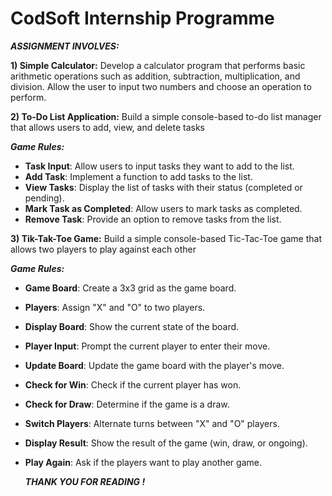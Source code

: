 # CodSoft Internship Programme

***ASSIGNMENT INVOLVES:***

**1) Simple Calculator:**
Develop a calculator program that performs basic arithmetic
operations such as addition, subtraction, multiplication, and
division. Allow the user to input two numbers and choose an
operation to perform.

**2) To-Do List Application:**
Build a simple console-based to-do list
manager that allows users to add, view, and
delete tasks

***Game Rules:*** 
- **Task Input**: Allow users to input tasks they want to add to the list.
- **Add Task**: Implement a function to add tasks to the list.
- **View Tasks**: Display the list of tasks with their status (completed or pending).
- **Mark Task as Completed**: Allow users to mark tasks as completed.
- **Remove Task**: Provide an option to remove tasks from the list.

**3) Tik-Tak-Toe Game:**
Build a simple console-based Tic-Tac-Toe game that
allows two players to play against each other

***Game Rules:*** 
- **Game Board**: Create a 3x3 grid as the game board.
- **Players**: Assign "X" and "O" to two players.
- **Display Board**: Show the current state of the board.
- **Player Input**: Prompt the current player to enter their move.
- **Update Board**: Update the game board with the player's move.
- **Check for Win**: Check if the current player has won.
- **Check for Draw**: Determine if the game is a draw.
- **Switch Players**: Alternate turns between "X" and "O" players.
- **Display Result**: Show the result of the game (win, draw, or ongoing).
- **Play Again**: Ask if the players want to play another game.

  ***THANK YOU FOR READING !***
